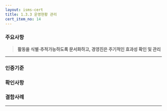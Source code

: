 ```yaml
---
layout: isms-cert
title: 1.3.3 운영현황 관리
cert_item_no: 14
---
```


### 주요사항  
> **활동을 식별·추적가능하도록 문서화하고, 경영진은 주기적인 효과성 확인 및 관리**

---  

### 인증기준


### 확인사항



### 결함사례



---


